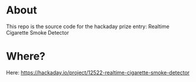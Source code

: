 # About
This repo is the source code for the hackaday prize entry: Realtime Cigarette Smoke Detector

# Where?
Here:
https://hackaday.io/project/12522-realtime-cigarette-smoke-detector